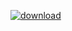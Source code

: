 <a href="https://ibb.co/4SXJvGK"><img src="https://i.ibb.co/1XPby57/download.png" alt="download" border="0"></a>
